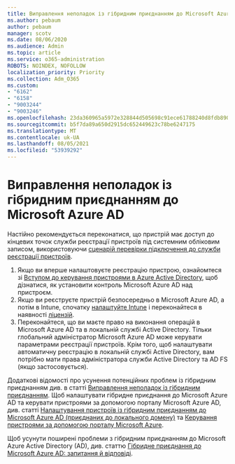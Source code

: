 ```yaml
---
title: Виправлення неполадок із гібридним приєднанням до Microsoft Azure AD
ms.author: pebaum
author: pebaum
manager: scotv
ms.date: 08/06/2020
ms.audience: Admin
ms.topic: article
ms.service: o365-administration
ROBOTS: NOINDEX, NOFOLLOW
localization_priority: Priority
ms.collection: Adm_O365
ms.custom:
- "6162"
- "6158"
- "9003244"
- "9003246"
ms.openlocfilehash: 23da360965a5972e328844d505698c91ece61788240d8fdb8909fff3a7ef0d7f
ms.sourcegitcommit: b5f7da89a650d2915dc652449623c78be6247175
ms.translationtype: MT
ms.contentlocale: uk-UA
ms.lasthandoff: 08/05/2021
ms.locfileid: "53939292"
---
```

# <a name="troubleshoot-hybrid-azure-ad-join"></a>Виправлення неполадок із гібридним приєднанням до Microsoft Azure AD

Настійно рекомендується переконатися, що пристрій має доступ до кінцевих точок служби реєстрації пристроїв під системним обліковим записом, використовуючи [сценарій перевірки підключення до служби реєстрації пристроїв](https://docs.microsoft.com/samples/azure-samples/testdeviceregconnectivity/testdeviceregconnectivity/).

1. Якщо ви вперше налаштовуєте реєстрацію пристрою, ознайомтеся зі [Вступом до керування пристроями в Azure Active Directory](https://docs.microsoft.com/samples/azure-samples/testdeviceregconnectivity/testdeviceregconnectivity/), щоб дізнатися, як установити контроль Microsoft Azure AD над пристроєм.
1. Якщо ви реєструєте пристрій безпосередньо в Microsoft Azure AD, а потім в Intune, спочатку [налаштуйте Intune](https://docs.microsoft.com/mem/intune/enrollment/device-enrollment?WT.mc_id=Portal-Microsoft_Azure_Support) і переконайтеся в наявності [ліцензій](https://docs.microsoft.com/mem/intune/fundamentals/licenses-assign?WT.mc_id=Portal-Microsoft_Azure_Support).
1. Переконайтеся, що ви маєте право на виконання операцій в Microsoft Azure AD та в локальній службі Active Directory. Тільки глобальний адміністратор Microsoft Azure AD може керувати параметрами реєстрації пристроїв. Крім того, щоб налаштувати автоматичну реєстрацію в локальній службі Active Directory, вам потрібно мати права адміністратора служби Active Directory та AD FS (якщо застосовується).

Додаткові відомості про усунення потенційних проблем із гібридним приєднанням див. в статті [Виправлення неполадок із гібридним приєднанням](https://docs.microsoft.com/azure/active-directory/devices/troubleshoot-hybrid-join-windows-current). Щоб налаштувати гібридне приєднання до Microsoft Azure AD та керувати пристроями за допомогою порталу Microsoft Azure AD, див. статті [Налаштування пристроїв із гібридним приєднанням до Microsoft Azure AD (приєднаних до локального домену)](https://docs.microsoft.com/azure/active-directory/devices/hybrid-azuread-join-plan?WT.mc_id=Portal-Microsoft_Azure_Support) та [Керування пристроями за допомогою порталу Microsoft Azure](https://docs.microsoft.com/azure/active-directory/devices/device-management-azure-portal?WT.mc_id=Portal-Microsoft_Azure_Support).

Щоб усунути поширені проблеми з гібридним приєднанням до Microsoft Azure Active Directory (AD), див. статтю [Гібридне приєднання до Microsoft Azure AD: запитання й вiдповiдi](https://docs.microsoft.com/azure/active-directory/devices/faq#hybrid-azure-ad-join-faq).
